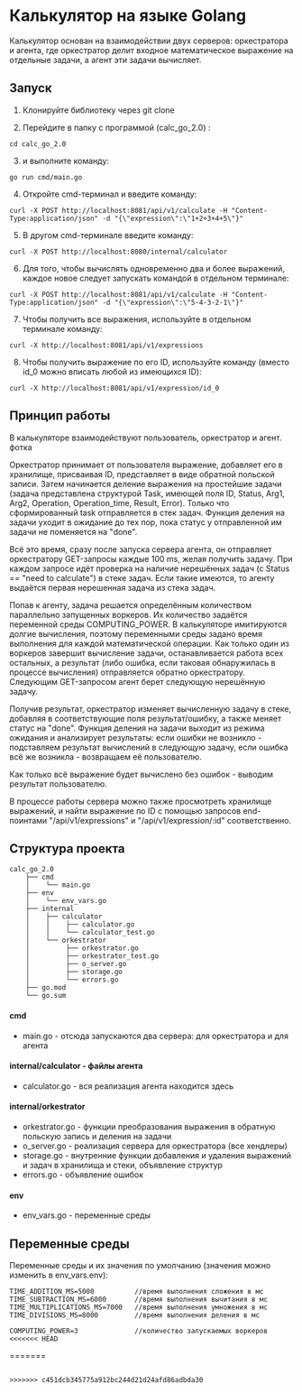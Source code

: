 # Калькулятор на языке Golang

Калькулятор основан на взаимодействии двух серверов: оркестратора и агента, где оркестратор делит входное математическое выражение на отдельные задачи, а агент эти задачи вычисляет.


## Запуск

1. Клонируйте библиотеку через git clone 

2. Перейдите в папку с программой (calc_go_2.0) :
```
cd calc_go_2.0
```

3.  и выполните команду:
```
go run cmd/main.go
```

4. Откройте cmd-терминал и введите команду:
```
curl -X POST http://localhost:8081/api/v1/calculate -H "Content-Type:application/json" -d "{\"expression\":\"1+2+3+4+5\"}"
```

5. В другом cmd-терминале введите команду:
```
curl -X POST http://localhost:8080/internal/calculator
```

6. Для того, чтобы вычислять одновременно два и более выражений, каждое новое следует запускать командой в отдельном терминале:
```
curl -X POST http://localhost:8081/api/v1/calculate -H "Content-Type:application/json" -d "{\"expression\":\"5-4-3-2-1\"}"
```

7. Чтобы получить все выражения, используйте в отдельном терминале команду:
```
curl -X http://localhost:8081/api/v1/expressions
```

8. Чтобы получить выражение по его ID, используйте команду (вместо id_0 можно вписать любой из имеющихся ID):
```
curl -X http://localhost:8081/api/v1/expression/id_0
```

## Принцип работы

В калькуляторе взаимодействуют пользователь, оркестратор и агент.
фотка

Оркестратор принимает от пользователя выражение, добавляет его в хранилище, присваивая ID, представляет в виде обратной польской записи. Затем начинается деление выражения на простейшие задачи (задача представлена структурой Task, имеющей поля ID, Status, Arg1, Arg2, Operation, Operation_time, Result, Error). Только что сформированный task отправляется в стек задач. Функция деления на задачи уходит в ожидание до тех пор, пока статус у отправленной им задачи не поменяется на "done".

Всё это время, сразу после запуска сервера агента, он отправляет оркестратору GET-запросы каждые 100 ms, желая получить задачу. При каждом запросе идёт проверка на наличие нерешённых задач (с Status == "need to calculate") в стеке задач. Если такие имеются, то агенту выдаётся первая нерешенная задача из стека задач. 

Попав к агенту, задача решается определённым количеством параллельно запущенных воркеров. Их количество задаётся переменной среды COMPUTING_POWER. В калькуляторе имитируются долгие вычисления, поэтому переменными среды задано время выполнения для каждой математической операции. Как только один из воркеров завершит вычисление задачи, останавливается работа всех остальных, а результат (либо ошибка, если таковая обнаружилась в процессе вычисления) отправляется обратно оркестратору. Следующим GET-запросом агент берет следующую нерешённую задачу.

Получив результат, оркестратор изменяет вычисленную задачу в стеке, добавляя в соответствующие поля результат/ошибку, а также меняет статус на "done". Функция деления на задачи выходит из режима ожидания и анализирует результаты: если ошибки не возникло - подставляем результат вычислений в следующую задачу, если ошибка всё же возникла - возвращаем её пользователю.

Как только всё выражение будет вычислено без ошибок - выводим результат пользователю.

В процессе работы сервера можно также просмотреть хранилище выражений, и найти выражение по ID с помощью запросов end-поинтами "/api/v1/expressions" и "/api/v1/expression/:id" соответственно.


## Структура проекта
```
calc_go_2.0 
	├── cmd 
	│    └── main.go
	├── env
	│    └── env_vars.go
	├── internal 
	│    ├── calculator 
	│    │    ├── calculator.go 
	│    │    └── calculator_test.go 
	│    └── orkestrator 
	│         ├── orkestrator.go
	│         ├── orkestrator_test.go 
	│         ├── o_server.go 
	│         ├── storage.go 
	│         └── errors.go 
	├── go.mod 
	└── go.sum
```

#### cmd
- main.go - отсюда запускаются два сервера: для оркестратора и для агента

#### internal/calculator - файлы агента
- calculator.go - вся реализация агента находится здесь

#### internal/orkestrator
- orkestrator.go - функции преобразования выражения в обратную польскую запись и деления на задачи
- o_server.go - реализация сервера для оркестратора (все хендлеры)
- storage.go - внутренние функции добавления и удаления выражений и задач в хранилища и стеки, объявление структур
- errors.go - объявление ошибок

#### env
- env_vars.go - переменные среды


## Переменные среды

Переменные среды и их значения по умолчанию (значения можно изменить в env_vars.env):
```
TIME_ADDITION_MS=5000          //время выполнения сложения в мс
TIME_SUBTRACTION_MS=6000       //время выполнения вычитания в мс
TIME_MULTIPLICATIONS_MS=7000   //время выполнения умножения в мс
TIME_DIVISIONS_MS=8000         //время выполнения деления в мс

COMPUTING_POWER=3              //количество запускаемых воркеров
<<<<<<< HEAD
```
=======
```

>>>>>>> c451dcb345775a912bc244d21d24afd86adbda30
